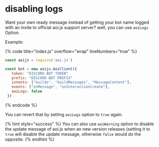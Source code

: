 # disabling logs

Want your own ready message instead of getting your bot name logged with an invite to official aoi.js support server? well, you can use `aoiLogs` Option.

Example:

{% code title="index.js" overflow="wrap" lineNumbers="true" %}
```javascript
const aoijs = require('aoi.js')

const bot = new aoijs.AoiClient({
   token: "DISCORD BOT TOKEN"
   prefix: "DISCORD BOT PREFIX"
   intents: ["Guilds", "GuildMessages", "MessageContent"],
   events: ["onMessage", "onInteractionCreate"],
   aoiLogs: false
 })
```
{% endcode %}

You can revert that by setting `aoiLogs` option to `true` again.

{% hint style="success" %}
You can also use `aoiWarning` option to disable the update message of aoi.js when an new version releases (setting it to `true` will disable the update message, otherwise `false` would do the opposite.
{% endhint %}
